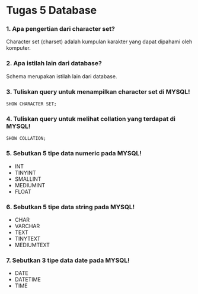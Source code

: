# Tugas 5 Database

### 1. Apa pengertian dari character set?
Character set (charset) adalah kumpulan karakter yang dapat dipahami oleh komputer.

### 2. Apa istilah lain dari database?
Schema merupakan istilah lain dari database.

### 3. Tuliskan query untuk menampilkan character set di MYSQL!
```mysql
SHOW CHARACTER SET;
```

### 4. Tuliskan query untuk melihat collation yang terdapat di MYSQL!
```mysql
SHOW COLLATION;
```

### 5. Sebutkan 5 tipe data numeric pada MYSQL!
- INT
- TINYINT
- SMALLINT
- MEDIUMINT
- FLOAT

### 6. Sebutkan 5 tipe data string pada MYSQL!
- CHAR
- VARCHAR
- TEXT
- TINYTEXT
- MEDIUMTEXT

### 7. Sebutkan 3 tipe data date pada MYSQL!
- DATE
- DATETIME
- TIME

